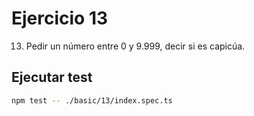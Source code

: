 # Ejercicio 13

13. Pedir un número entre 0 y 9.999, decir si es capicúa.

## Ejecutar test

```bash
npm test -- ./basic/13/index.spec.ts
```
